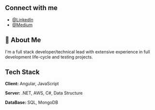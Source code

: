 ## Connect with me
- [@LinkedIn](https://www.linkedin.com/in/niranjan-shetty-27ba191a/)
- [@Medium](https://medium.com/@niranshettyofficial)

## 🚀 About Me
I'm a full stack developer/technical lead with extensive experience in full development life-cycle and testing projects. 

## Tech Stack

**Client:** Angular, JavaScript

**Server:** .NET, AWS, C#, Data Structure

**DataBase:** SQL, MongoDB

